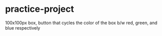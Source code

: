 # practice-project
100x100px box, button that cycles the color of the box b/w red, green, and blue respectively
